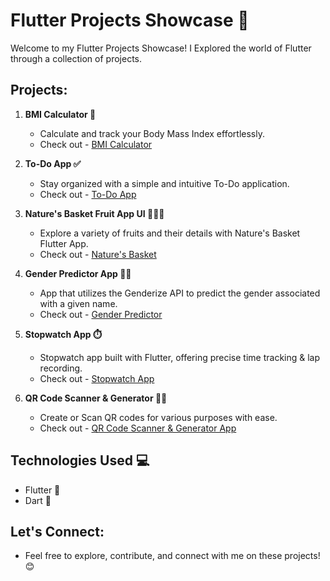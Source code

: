 # Flutter Projects Showcase 🚀

Welcome to my Flutter Projects Showcase! I Explored the world of Flutter through a collection of projects.

## Projects:

1. **BMI Calculator 🧮**
   - Calculate and track your Body Mass Index effortlessly.
   - Check out - [BMI Calculator](https://github.com/dhara-maru/BMI-Calculator-Flutter)

2. **To-Do App ✅**
   - Stay organized with a simple and intuitive To-Do application.
   - Check out - [To-Do App](https://github.com/dhara-maru/My-To-Do-App-Flutter)
  
3. **Nature's Basket Fruit App UI 🍏🍌🍇**
   - Explore a variety of fruits and their details with Nature's Basket Flutter App.
   - Check out - [Nature's Basket](https://github.com/dhara-maru/Natures-Basket)

4. **Gender Predictor App 🧒🏻**
   - App that utilizes the Genderize API to predict the gender associated with a given name.
   - Check out - [Gender Predictor](https://github.com/dhara-maru/Gender-Predictor-Flutter)

5. **Stopwatch App ⏱️**
   - Stopwatch app built with Flutter, offering precise time tracking & lap recording.
   - Check out - [Stopwatch App](https://github.com/dhara-maru/StopWatch-App-Flutter)

6. **QR Code Scanner & Generator 🤳🏼**
   - Create or Scan QR codes for various purposes with ease.
   - Check out - [QR Code Scanner & Generator App](https://github.com/dhara-maru/QR-Code-Scanner-Generator)
     

## Technologies Used 💻

- Flutter 📱
- Dart 🎯

## Let's Connect:
   - Feel free to explore, contribute, and connect with me on these projects! 😊
